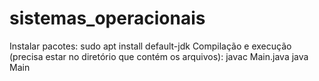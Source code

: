 # sistemas_operacionais

Instalar pacotes:
sudo apt install default-jdk
Compilação e execução (precisa estar no diretório que contém os arquivos):
javac Main.java
java Main

